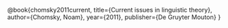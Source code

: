@book{chomsky2011current,
  title={Current issues in linguistic theory},
  author={Chomsky, Noam},
  year={2011},
  publisher={De Gruyter Mouton}
}